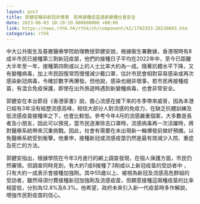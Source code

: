 ```yaml
---
layout: post
title: 郭健安稱染新冠非壞事　若再接種疫苗遇新變種也會安全
date: 2023-06-03 10:19:19.000000000 +08:00
link: https://news.rthk.hk/rthk/ch/component/k2/1703353-20230603.htm
categories: rthk
---
```


中大公共衛生及基層醫療學院助理教授郭健安說，根據衞生署數據，香港現時有8成半市民已接種第三劑新冠疫苗，他們的接種日子平均在2022年中，至今已距離大半年至一年，接種第四劑或以上的人士比率大約為一成。隨著抗體水平下降，又有變種病毒，加上市民因復常而慢慢減少戴口罩，估計市民會相對容易感染或再次感染新冠病毒，令確診數字再爆發。但他說，感染也絕非壞事，若市民再接種疫苗，有混合免疫保護，即使在出外旅遊時遇到新變種病毒，也會非常安全。 

郭健安在本台節目《香港家書》說，擔心流感在接下來的冬季帶來威脅，因為本港已經有3年沒有經歷流感高峰，相信大部分人對流感的免疫力，在缺乏抗體訓練及低流感疫苗接種率之下，也會比較低。參考今年4月的流感嚴重個案，大多數是長者及小朋友，因此可以預見，當市民逐漸除去口罩時，流感病毒再一次活躍時，將對醫療系統帶來沉重挑戰。因此，社會有需要在未出現新一輪爆發前做好預備，以免醫療系統受到衝擊。他重申，接種新冠或流感疫苗仍然是最有效減少入院、重症及死亡的方法。 

郭健安指出，根據學院在今年3月進行的網上調查發現，在個人保護方面，市民仍然審慎。但調查同時見到，有大約7成6接種了3劑或以上新冠疫苗的受訪者中 ，只有大約一成表示會接種加強劑。其中55歲以上、被視為新冠及流感高危群組的受訪者，雖然毋須付費接種新冠加強劑及流感疫苗，但願意接種這兩種疫苗的比率相當低，分別為12.8%及8.3%。他希望，政府未來引入新一代疫苗時多作解說，增強市民對疫苗的信心。
